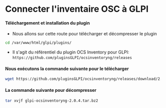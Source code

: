 # Connecter l'inventaire OSC à GLPI

#### Téléchargement et installation du plugin

- Nous allons sur cette route pour télécharger et décompresser le plugin

```sh
cd /var/www/html/glpi/plugins/
```

- Il s'agit du référentiel du plugin OCS Inventory pour GLPI: `https://github.com/pluginsGLPI/ocsinventoryng/releases`

#### Nous exécutons la commande suivante pour le télécharger

```sh
wget https://github.com/pluginsGLPI/ocsinventoryng/releases/download/2.0.4/glpi-ocsinventoryng-2.0.4.tar.bz2
```

#### La commande suivante pour décompresser

```sh
tar xvjf glpi-ocsinventoryng-2.0.4.tar.bz2
```
